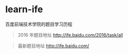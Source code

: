 # learn-ife

百度前端技术学院的题目学习历程

> 2016 年题目地址 http://ife.baidu.com/2016/task/all

> 最新题目地址 http://ife.baidu.com/
